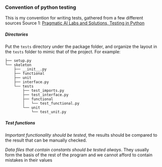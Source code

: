 ### Convention of python testing
This is my convention for writing tests, gathered from a few different sources
Source 1: [Pragmatic AI Labs and Solutions, Testing in Python](https://paiml.com/docs/home/books/testing-in-python/)

##### Directories
Put the `tests` directory under the package folder, and organize the layout in the `tests` folder to mimic that of the project. For example:
```shell
├── setup.py
└── skeleton
    ├── __init__.py
	├── functional
	├── unit
	├── interface.py
    └── tests
        ├── test_imports.py
		├── test_interface.py
        ├── functional
        │   └── test_functional.py
        └── unit
            └── test_unit.py
```

##### Test functions
*Important functionality should be tested*, the results should be compared to the result that can be manually checked. 

*Data files that contain constants should be tested always*. They usually form the basis of the rest of the program and we cannot afford to contain mistakes in their values

